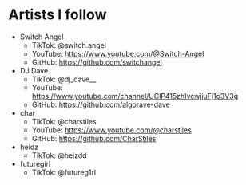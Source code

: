 # Artists I follow
- Switch Angel
  - TikTok: @switch.angel
  - YouTube: https://www.youtube.com/@Switch-Angel
  - GitHub: https://github.com/switchangel
- DJ Dave
  - TikTok: @dj_dave__
  - YouTube: https://www.youtube.com/channel/UClP415zhIvcwjjuFj1o3V3g
  - GitHub: https://github.com/algorave-dave
- char
  - TikTok: @charstiles
  - YouTube: https://www.youtube.com/@charstiles
  - GitHub: https://github.com/CharStiles
- heidz
  - TikTok: @heizdd
- futuregirl
  - TikTok: @futureg1rl